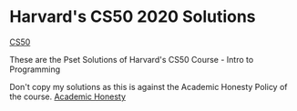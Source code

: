 # Harvard's CS50 2020 Solutions 

[CS50](https://cs50.harvard.edu/x/2020/)

These are the Pset Solutions of Harvard's CS50 Course - Intro to Programming 

Don't copy my solutions as this is against the Academic Honesty Policy of the course. 
[Academic Honesty](https://docs.cs50.net/2016/fall/syllabus/cs50.html#academic-honesty)
